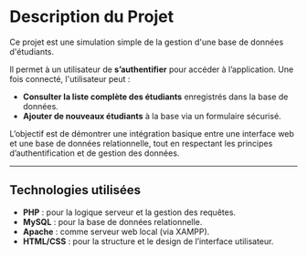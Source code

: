 # Description du Projet

Ce projet est une simulation simple de la gestion d'une base de données d'étudiants.

Il permet à un utilisateur de **s’authentifier** pour accéder à l’application. Une fois connecté, l'utilisateur peut :

* **Consulter la liste complète des étudiants** enregistrés dans la base de données.
* **Ajouter de nouveaux étudiants** à la base via un formulaire sécurisé.

L’objectif est de démontrer une intégration basique entre une interface web et une base de données relationnelle, tout en respectant les principes d’authentification et de gestion des données.

---

## Technologies utilisées

* **PHP** : pour la logique serveur et la gestion des requêtes.
* **MySQL** : pour la base de données relationnelle.
* **Apache** : comme serveur web local (via XAMPP).
* **HTML/CSS** : pour la structure et le design de l’interface utilisateur.

